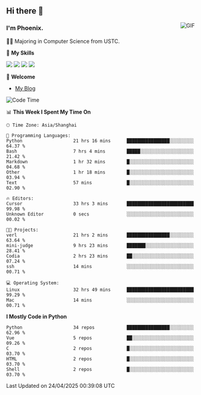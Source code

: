 ## Hi there 👋
<img align="right" alt="GIF" src="https://raw.githubusercontent.com/JoeyBling/JoeyBling/master/pic/pusheencode.gif" />

### I'm Phoenix.

👨‍🎓 Majoring in Computer Science from USTC.

🌟 **My Skills**

![](https://img.shields.io/badge/-Python-3e74a2?style=flat-square&logo=Python&logoColor=fff)
![](https://img.shields.io/badge/-C++-9f62a5?style=flat&logo=cplusplus&logoColor=white)
![](https://img.shields.io/badge/-Linux-185886?style=flat-square&logo=Linux&logoColor=fff)
![](https://img.shields.io/badge/-Rust-ff4136?style=flat-square&logo=Rust&logoColor=fff)

💬 **Welcome**

- [My Blog](https://ysy-phoenix.github.io/)

<!--START_SECTION:waka-->
![Code Time](http://img.shields.io/badge/Code%20Time-1%2C450%20hrs%2051%20mins-blue)

📊 **This Week I Spent My Time On** 

```text
🕑︎ Time Zone: Asia/Shanghai

💬 Programming Languages: 
Python                   21 hrs 16 mins      ████████████████░░░░░░░░░   64.37 % 
Bash                     7 hrs 4 mins        █████░░░░░░░░░░░░░░░░░░░░   21.42 % 
Markdown                 1 hr 32 mins        █░░░░░░░░░░░░░░░░░░░░░░░░   04.68 % 
Other                    1 hr 18 mins        █░░░░░░░░░░░░░░░░░░░░░░░░   03.94 % 
Text                     57 mins             █░░░░░░░░░░░░░░░░░░░░░░░░   02.90 % 

🔥 Editors: 
Cursor                   33 hrs 3 mins       █████████████████████████   99.98 % 
Unknown Editor           0 secs              ░░░░░░░░░░░░░░░░░░░░░░░░░   00.02 % 

🐱‍💻 Projects: 
verl                     21 hrs 2 mins       ████████████████░░░░░░░░░   63.64 % 
mini-judge               9 hrs 23 mins       ███████░░░░░░░░░░░░░░░░░░   28.41 % 
Codia                    2 hrs 23 mins       ██░░░░░░░░░░░░░░░░░░░░░░░   07.24 % 
ssh                      14 mins             ░░░░░░░░░░░░░░░░░░░░░░░░░   00.71 % 

💻 Operating System: 
Linux                    32 hrs 49 mins      █████████████████████████   99.29 % 
Mac                      14 mins             ░░░░░░░░░░░░░░░░░░░░░░░░░   00.71 % 
```

**I Mostly Code in Python** 

```text
Python                   34 repos            ████████████████░░░░░░░░░   62.96 % 
Vue                      5 repos             ██░░░░░░░░░░░░░░░░░░░░░░░   09.26 % 
C                        2 repos             █░░░░░░░░░░░░░░░░░░░░░░░░   03.70 % 
HTML                     2 repos             █░░░░░░░░░░░░░░░░░░░░░░░░   03.70 % 
Shell                    2 repos             █░░░░░░░░░░░░░░░░░░░░░░░░   03.70 % 
```




 Last Updated on 24/04/2025 00:39:08 UTC
<!--END_SECTION:waka-->

<!--
**ysy-phoenix/ysy-phoenix** is a ✨ _special_ ✨ repository because its `README.md` (this file) appears on your GitHub profile.

Here are some ideas to get you started:

- 🔭 I’m currently working on ...
- 🌱 I’m currently learning ...
- 👯 I’m looking to collaborate on ...
- 🤔 I’m looking for help with ...
- 💬 Ask me about ...
- 📫 How to reach me: ...
- 😄 Pronouns: ...
- ⚡ Fun fact: ...
-->
